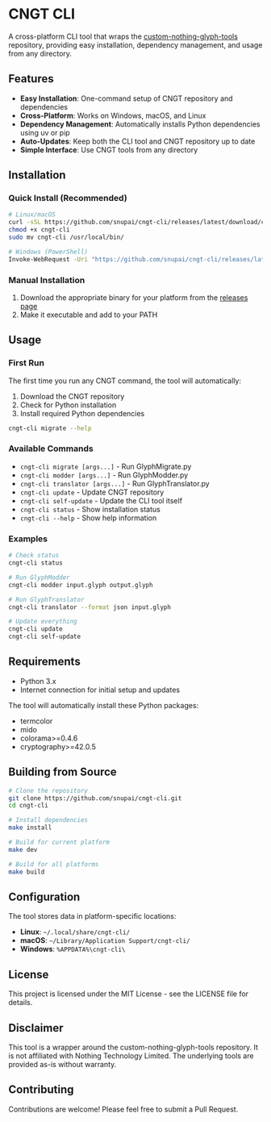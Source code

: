 # CNGT CLI

A cross-platform CLI tool that wraps the [custom-nothing-glyph-tools](https://github.com/SebiAi/custom-nothing-glyph-tools) repository, providing easy installation, dependency management, and usage from any directory.

## Features

- **Easy Installation**: One-command setup of CNGT repository and dependencies
- **Cross-Platform**: Works on Windows, macOS, and Linux
- **Dependency Management**: Automatically installs Python dependencies using uv or pip
- **Auto-Updates**: Keep both the CLI tool and CNGT repository up to date
- **Simple Interface**: Use CNGT tools from any directory

## Installation

### Quick Install (Recommended)

```bash
# Linux/macOS
curl -sSL https://github.com/snupai/cngt-cli/releases/latest/download/cngt-cli-linux-amd64 -o cngt-cli
chmod +x cngt-cli
sudo mv cngt-cli /usr/local/bin/

# Windows (PowerShell)
Invoke-WebRequest -Uri "https://github.com/snupai/cngt-cli/releases/latest/download/cngt-cli-windows-amd64.exe" -OutFile "cngt-cli.exe"
```

### Manual Installation

1. Download the appropriate binary for your platform from the [releases page](https://github.com/snupai/cngt-cli/releases)
2. Make it executable and add to your PATH

## Usage

### First Run

The first time you run any CNGT command, the tool will automatically:
1. Download the CNGT repository
2. Check for Python installation
3. Install required Python dependencies

```bash
cngt-cli migrate --help
```

### Available Commands

- `cngt-cli migrate [args...]` - Run GlyphMigrate.py
- `cngt-cli modder [args...]` - Run GlyphModder.py  
- `cngt-cli translator [args...]` - Run GlyphTranslator.py
- `cngt-cli update` - Update CNGT repository
- `cngt-cli self-update` - Update the CLI tool itself
- `cngt-cli status` - Show installation status
- `cngt-cli --help` - Show help information

### Examples

```bash
# Check status
cngt-cli status

# Run GlyphModder
cngt-cli modder input.glyph output.glyph

# Run GlyphTranslator
cngt-cli translator --format json input.glyph

# Update everything
cngt-cli update
cngt-cli self-update
```

## Requirements

- Python 3.x
- Internet connection for initial setup and updates

The tool will automatically install these Python packages:
- termcolor
- mido
- colorama>=0.4.6
- cryptography>=42.0.5

## Building from Source

```bash
# Clone the repository
git clone https://github.com/snupai/cngt-cli.git
cd cngt-cli

# Install dependencies
make install

# Build for current platform
make dev

# Build for all platforms
make build
```

## Configuration

The tool stores data in platform-specific locations:
- **Linux**: `~/.local/share/cngt-cli/`
- **macOS**: `~/Library/Application Support/cngt-cli/`
- **Windows**: `%APPDATA%\cngt-cli\`

## License

This project is licensed under the MIT License - see the LICENSE file for details.

## Disclaimer

This tool is a wrapper around the custom-nothing-glyph-tools repository. It is not affiliated with Nothing Technology Limited. The underlying tools are provided as-is without warranty.

## Contributing

Contributions are welcome! Please feel free to submit a Pull Request.